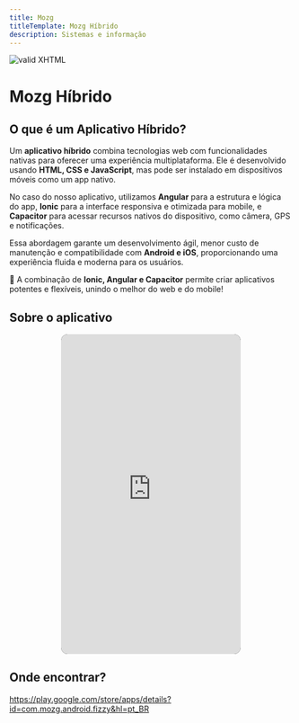 ```yaml
---
title: Mozg
titleTemplate: Mozg Híbrido
description: Sistemas e informação
---
```


[checkmark]: https://mozg.com.br/logo-mini.png 'MOZG'

![valid XHTML][checkmark]

# Mozg Híbrido

## O que é um Aplicativo Híbrido?

Um **aplicativo híbrido** combina tecnologias web com funcionalidades nativas para oferecer uma experiência multiplataforma. Ele é desenvolvido usando **HTML, CSS e JavaScript**, mas pode ser instalado em dispositivos móveis como um app nativo.

No caso do nosso aplicativo, utilizamos **Angular** para a estrutura e lógica do app, **Ionic** para a interface responsiva e otimizada para mobile, e **Capacitor** para acessar recursos nativos do dispositivo, como câmera, GPS e notificações.

Essa abordagem garante um desenvolvimento ágil, menor custo de manutenção e compatibilidade com **Android e iOS**, proporcionando uma experiência fluida e moderna para os usuários.

🚀 A combinação de **Ionic, Angular e Capacitor** permite criar aplicativos potentes e flexíveis, unindo o melhor do web e do mobile!

## **Sobre o aplicativo**

<style>
.video-container {
  display: flex;
  flex-wrap: wrap;
  gap: 20px;
  justify-content: center;
}

.video-wrapper {
  position: relative;
  width: 100%;
  max-width: 320px; /* Ajuste para móviles */
  aspect-ratio: 9 / 16;
  overflow: hidden;
  border-radius: 12px;
  cursor: pointer;
}

.video-cover {
  position: absolute;
  width: 100%;
  height: 100%;
  object-fit: cover;
  transition: opacity 0.5s ease-in-out;
  z-index: 2;
}

.video-iframe {
  position: absolute;
  width: 100%;
  height: 100%;
  border: none;
  background: black;
  z-index: 1;
}
</style>

<div class="video-container">
  <div class="video-wrapper"  >
  <iframe class="video-iframe" src="https://www.youtube.com/embed/OSTmbnGMKj8?autoplay=1&mute=1&controls=0" allow="accelerometer; autoplay; clipboard-write; encrypted-media; gyroscope; picture-in-picture" allowfullscreen></iframe>
  </div>
</div>

## **Onde encontrar?**

https://play.google.com/store/apps/details?id=com.mozg.android.fizzy&hl=pt_BR
